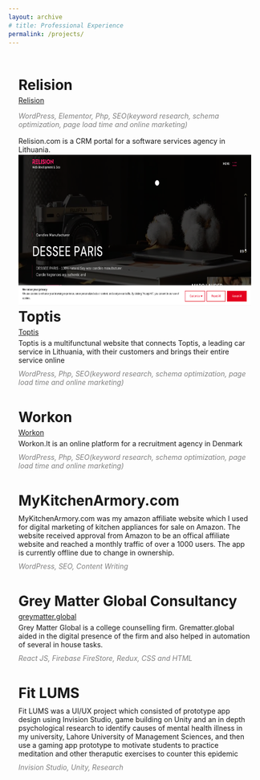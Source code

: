 ```yaml
---
layout: archive
# title: Professional Experience
permalink: /projects/
---
```


<style>
    .page-content {
        margin: 20px;
        display: flex;
        flex-direction: column;
    }
</style>

<div class="page-content">
    <h1 style="margin-bottom: 5px;">Relision</h1>
    <a href="https://relision.com/">Relision</a>
    <p style="margin-bottom: 2px; color: grey;"><em>WordPress, Elementor, Php, SEO(keyword research, schema optimization, page load time and online marketing)</em></p>
    <p style="margin-bottom: 2px;" >Relision.com is a CRM portal for a software services agency in Lithuania.</p>
    <img src='/images/relision.png' width='500' height='300'>
    <h1 style="margin-bottom: 5px; margin-top: 5px;">Toptis</h1>
    <a href="https://toptis.lt/">Toptis</a>
    <p style="margin-bottom: 5px; margin-top: 5px">Toptis is a multifunctunal website that connects Toptis, a leading car service in Lithuania, with their customers and brings their entire service online</p>
    <p style="margin-bottom: 5px; margin-top: 5px; color: grey;"><em>WordPress, Php, SEO(keyword research, schema optimization, page load time and online marketing)</em></p> 
    <h1 style="margin-bottom: 5px;">Workon</h1>
    <a href="https://workon.lt/">Workon</a>
    <p style="margin-bottom: 5px; margin-top: 5px">Workon.lt is an online platform for a recruitment agency in Denmark</p>
    <p style="margin-bottom: 5px; margin-top: 5px; color: grey;"><em>WordPress, Php, SEO(keyword research, schema optimization, page load time and online marketing)</em></p> 
    <h1 style="margin-bottom: 5px;">MyKitchenArmory.com</h1>
    <p style="margin-bottom: 5px; margin-top: 5px">MyKitchenArmory.com was my amazon affiliate website which I used for digital marketing of kitchen appliances for sale on Amazon. The website received approval from Amazon to be an offical affiliate website and reached a monthly traffic of over a 1000 users. The app is currently offline due to change in ownership.</p>
    <p style="margin-bottom: 5px; margin-top: 5px; color: grey;"><em>WordPress, SEO, Content Writing</em></p> 
    <h1 style="margin-bottom: 5px;">Grey Matter Global Consultancy</h1>
    <a href="https://greymatter.global/">greymatter.global</a>
    <p style="margin-bottom: 5px; margin-top: 5px">Grey Matter Global is a college counselling firm. Grematter.global aided in the digital presence of the firm and also helped in automation of several in house tasks.</p>
    <p style="margin-bottom: 5px; margin-top: 5px; color: grey;"><em>React JS, Firebase FireStore, Redux, CSS and HTML</em></p> 
    <h1 style="margin-bottom: 5px;">Fit LUMS</h1>
    <p style="margin-bottom: 5px; margin-top: 5px"> Fit LUMS was a UI/UX project which consisted of prototype app design using Invision Studio, game building on Unity and an in depth psychological research to identify causes of mental health illness in my university, Lahore University of Management Sciences, and then use a gaming app prototype to motivate students to practice meditation and other theraputic exercises to counter this epidemic</p>
    <p style="margin-bottom: 5px; margin-top: 5px; color: grey;"><em>Invision Studio, Unity, Research</em></p> 
    

    
</div>
